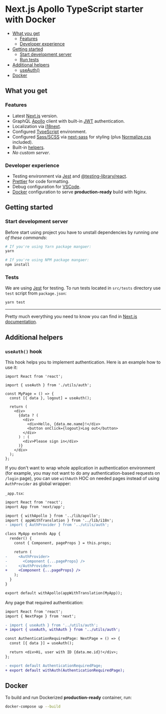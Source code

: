 # Next.js Apollo TypeScript starter with Docker

- [What you get](#what-you-get)
  - [Features](#features)
  - [Developer experience](#developer-experience)
- [Getting started](#getting-started)
  - [Start development server](#start-development-server)
  - [Run tests](#run-tests)
- [Additional helpers](#additional-helpers)
  - [useAuth()](#useauth-hook)
- [Docker](#docker)

## What you get

### Features

- Latest [Next.js](https://nextjs.org/) version.
- GraphQL [Apollo](https://www.apollographql.com/docs/react/essentials/get-started/) client with built-in [JWT](https://jwt.io/) authentication.
- Localization via [i18next](https://github.com/isaachinman/next-i18next/).
- Configured [TypeScript](https://www.typescriptlang.org/) environment.
- Configured [Sass/SCSS](https://sass-lang.com/) via [next-sass](https://github.com/zeit/next-plugins/tree/master/packages/next-sass) for styling (plus [Normalize.css](https://necolas.github.io/normalize.css/) included).
- Built-in [helpers](#additional-helpers).
- _No custom server_.

### Developer experience

- Testing environment via [Jest](https://jestjs.io/) and [@testing-library/react](https://testing-library.com/docs/react-testing-library/intro).
- [Prettier](https://prettier.io/) for code formatting.
- Debug configuration for [VSCode](https://code.visualstudio.com/).
- [Docker](https://www.docker.com/) configuration to serve **production-ready** build with Nginx.

## Getting started

### Start development server

Before start using project you have to unstall dependencies by running _one of these commands_:

```bash
# If you're using Yarn package mangaer:
yarn

# If you're using NPM package mangaer:
npm install
```

### Tests

We are using [Jest](https://jestjs.io/) for testing. To run tests located in `src/tests` directory use `test` script from `package.json`:

```bash
yarn test
```

---

Pretty much everything you need to know you can find in [Next.js documentation](https://nextjs.org/docs).

## Additional helpers

### `useAuth()` hook

This hook helps you to implement authentication. Here is an example how to use it:

```tsx
import React from 'react';

import { useAuth } from './utils/auth';

const MyPage = () => {
  const [{ data }, logout] = useAuth();

  return (
    <div>
      {data ? (
        <div>
          <div>Hello, {data.me.name}!</div>
          <button onClick={logout}>Log out</button>
        </div>
      ) : (
        <div>Please sign in</div>
      )}
    </div>
  );
};
```

If you don't want to wrap whole application in authentication environment (for example, you may not want to do any authentication-based requests on `/login` page), you can use `withAuth` HOC on needed pages instead of using `AuthProvider` as global wrapper:

`_app.tsx`:

```diff
import React from 'react';
import App from 'next/app';

import { withApollo } from '../lib/apollo';
import { appWithTranslation } from '../lib/i18n';
- import { AuthProvider } from '../utils/auth';

class MyApp extends App {
  render() {
    const { Component, pageProps } = this.props;

    return (
-     <AuthProvider>
-       <Component {...pageProps} />
-     </AuthProvider>
+     <Component {...pageProps} />
    );
  }
}

export default withApollo(appWithTranslation(MyApp));
```

Any page that required authentication:

```diff
import React from 'react';
import { NextPage } from 'next';

- import { useAuth } from '../utils/auth';
+ import { useAuth, withAuth } from '../utils/auth';

const AuthenticationRequiredPage: NextPage = () => {
  const [{ data }] = useAuth();

  return <div>Hi, user with ID {data.me.id}!</div>;
};

- export default AuthenticationRequiredPage;
+ export default withAuth(AuthenticationRequiredPage);
```

## Docker

To build and run Dockerized **production-ready** container, run:

```bash
docker-compose up --build
```

